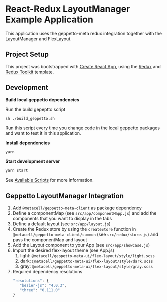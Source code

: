 # React-Redux LayoutManager Example Application 

This application uses the geppetto-meta redux integration together with the LayoutManager and FlexLayout.

## Project Setup
This project was bootstrapped with [Create React App](https://github.com/facebook/create-react-app), using the [Redux](https://redux.js.org/) and [Redux Toolkit](https://redux-toolkit.js.org/) template.

## Development

**Build local geppetto dependencies**

Run the build gepeptto script

```
sh ./build_geppetto.sh
```

Run this script every time you change code in the local geppetto packages and want to test it in this application.


**Install dependencies**

```bash
yarn
```

**Start development server**

```bash
yarn start
```

See [Available Scripts](https://create-react-app.dev/docs/available-scripts) for more information.

## Geppetto LayoutManager Integration

1. Add `@metacell/geppetto-meta-client` as package dependency
2. Define a componentMap (see `src/app/componentMapp.js`) and add the components that you want to display in the tabs
3. Define a default layout (see `src/app/layout.js`)
4. Create the Redux store by using the `createStore` function in `@metacell/geppetto-meta-client/common`  (see `src/redux/store.js`) and pass the componentMap and layout
5. Add the Layout component to your App (see `src/app/showcase.js`)
6. Import the desired flex-layout theme (see App.js)
   1. light: `@metacell/geppetto-meta-ui/flex-layout/style/light.scss`
   2. dark: `@metacell/geppetto-meta-ui/flex-layout/style/dark.scss`
   3. gray: `@metacell/geppetto-meta-ui/flex-layout/style/gray.scss`
7. Required dependency resolutions
   ```javascript
   "resolutions": {
      "bezier-js": "4.0.3",
      "three": "0.111.0"
   }
   ```
